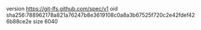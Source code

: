 version https://git-lfs.github.com/spec/v1
oid sha256:788962178a821a76247b8e3619108c0a8a3b67525f720c2e42fdef426b88ce2e
size 6040
